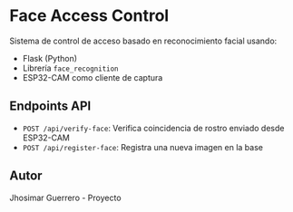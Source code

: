 # Face Access Control

Sistema de control de acceso basado en reconocimiento facial usando:

- Flask (Python)
- Librería `face_recognition`
- ESP32-CAM como cliente de captura

## Endpoints API

- `POST /api/verify-face`: Verifica coincidencia de rostro enviado desde ESP32-CAM
- `POST /api/register-face`: Registra una nueva imagen en la base

## Autor

Jhosimar Guerrero - Proyecto 
